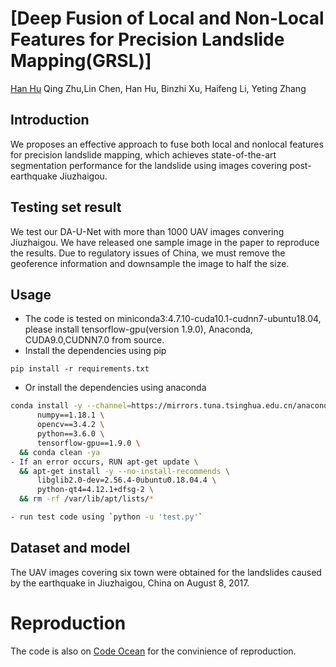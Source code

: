 # [Deep Fusion of Local and Non-Local Features for Precision Landslide Mapping(GRSL)]
[Han Hu](https://github.com/saedrna/2019-Landslide) Qing Zhu,Lin Chen, Han Hu, Binzhi Xu, Haifeng Li, Yeting Zhang

## Introduction
We proposes an effective approach to fuse both local and nonlocal features for precision landslide mapping, which achieves state-of-the-art segmentation performance for the landslide using images covering post-earthquake Jiuzhaigou.

## Testing set result

We test our DA-U-Net with more than 1000 UAV images convering Jiuzhaigou. We have released one sample image in the paper to reproduce the results.
Due to regulatory issues of China, we must remove the geoference information and downsample the image to half the size.

## Usage

  - The code is tested on miniconda3:4.7.10-cuda10.1-cudnn7-ubuntu18.04, please install tensorflow-gpu(version 1.9.0), Anaconda, CUDA9.0,CUDNN7.0 from source.
  - Install the dependencies using pip
   ```
   pip install -r requirements.txt
   ```
  - Or install the dependencies using anaconda
  ```bash
  conda install -y --channel=https://mirrors.tuna.tsinghua.edu.cn/anaconda/pkgs/main --     channel=https://mirrors.tuna.tsinghua.edu.cn/anaconda/cloud/conda-forge \
        numpy==1.18.1 \
        opencv==3.4.2 \
        python==3.6.0 \
        tensorflow-gpu==1.9.0 \
    && conda clean -ya
  - If an error occurs, RUN apt-get update \
    && apt-get install -y --no-install-recommends \
        libglib2.0-dev=2.56.4-0ubuntu0.18.04.4 \
        python-qt4=4.12.1+dfsg-2 \
    && rm -rf /var/lib/apt/lists/*

  - run test code using `python -u 'test.py'`
  ```

## Dataset and model

The UAV images covering six town were obtained for the landslides caused by the earthquake in Jiuzhaigou, China on August 8, 2017.

# Reproduction

The code is also on [Code Ocean](#) for the convinience of reproduction.

